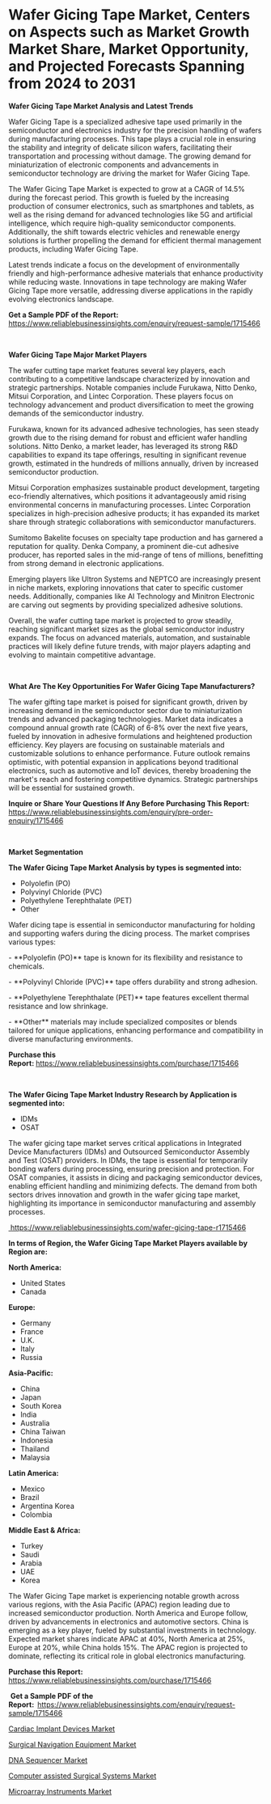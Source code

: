 <p><h1>Wafer Gicing Tape Market, Centers on Aspects such as Market Growth Market Share, Market Opportunity, and Projected Forecasts Spanning from 2024 to 2031</h1></p><p><strong>Wafer Gicing Tape Market Analysis and Latest Trends</strong></p>
<p><p>Wafer Gicing Tape is a specialized adhesive tape used primarily in the semiconductor and electronics industry for the precision handling of wafers during manufacturing processes. This tape plays a crucial role in ensuring the stability and integrity of delicate silicon wafers, facilitating their transportation and processing without damage. The growing demand for miniaturization of electronic components and advancements in semiconductor technology are driving the market for Wafer Gicing Tape.</p><p>The Wafer Gicing Tape Market is expected to grow at a CAGR of 14.5% during the forecast period. This growth is fueled by the increasing production of consumer electronics, such as smartphones and tablets, as well as the rising demand for advanced technologies like 5G and artificial intelligence, which require high-quality semiconductor components. Additionally, the shift towards electric vehicles and renewable energy solutions is further propelling the demand for efficient thermal management products, including Wafer Gicing Tape.</p><p>Latest trends indicate a focus on the development of environmentally friendly and high-performance adhesive materials that enhance productivity while reducing waste. Innovations in tape technology are making Wafer Gicing Tape more versatile, addressing diverse applications in the rapidly evolving electronics landscape.</p></p>
<p><strong>Get a Sample PDF of the Report:&nbsp;</strong> <a href="https://www.reliablebusinessinsights.com/enquiry/request-sample/1715466?utm_campaign=1588&utm_medium=2&utm_source=Github&utm_content=ia&utm_term=23102024&utm_id=wafer-gicing-tape">https://www.reliablebusinessinsights.com/enquiry/request-sample/1715466</a></p>
<p>&nbsp;</p>
<p><strong>Wafer Gicing Tape Major Market Players</strong></p>
<p><p>The wafer cutting tape market features several key players, each contributing to a competitive landscape characterized by innovation and strategic partnerships. Notable companies include Furukawa, Nitto Denko, Mitsui Corporation, and Lintec Corporation. These players focus on technology advancement and product diversification to meet the growing demands of the semiconductor industry.</p><p>Furukawa, known for its advanced adhesive technologies, has seen steady growth due to the rising demand for robust and efficient wafer handling solutions. Nitto Denko, a market leader, has leveraged its strong R&D capabilities to expand its tape offerings, resulting in significant revenue growth, estimated in the hundreds of millions annually, driven by increased semiconductor production.</p><p>Mitsui Corporation emphasizes sustainable product development, targeting eco-friendly alternatives, which positions it advantageously amid rising environmental concerns in manufacturing processes. Lintec Corporation specializes in high-precision adhesive products; it has expanded its market share through strategic collaborations with semiconductor manufacturers.</p><p>Sumitomo Bakelite focuses on specialty tape production and has garnered a reputation for quality. Denka Company, a prominent die-cut adhesive producer, has reported sales in the mid-range of tens of millions, benefitting from strong demand in electronic applications.</p><p>Emerging players like Ultron Systems and NEPTCO are increasingly present in niche markets, exploring innovations that cater to specific customer needs. Additionally, companies like AI Technology and Minitron Electronic are carving out segments by providing specialized adhesive solutions.</p><p>Overall, the wafer cutting tape market is projected to grow steadily, reaching significant market sizes as the global semiconductor industry expands. The focus on advanced materials, automation, and sustainable practices will likely define future trends, with major players adapting and evolving to maintain competitive advantage.</p></p>
<p>&nbsp;</p>
<p><strong>What Are The Key Opportunities For Wafer Gicing Tape Manufacturers?</strong></p>
<p><p>The wafer gifting tape market is poised for significant growth, driven by increasing demand in the semiconductor sector due to miniaturization trends and advanced packaging technologies. Market data indicates a compound annual growth rate (CAGR) of 6-8% over the next five years, fueled by innovation in adhesive formulations and heightened production efficiency. Key players are focusing on sustainable materials and customizable solutions to enhance performance. Future outlook remains optimistic, with potential expansion in applications beyond traditional electronics, such as automotive and IoT devices, thereby broadening the market's reach and fostering competitive dynamics. Strategic partnerships will be essential for sustained growth.</p></p>
<p><strong>Inquire or Share Your Questions If Any Before Purchasing This Report:</strong> <a href="https://www.reliablebusinessinsights.com/enquiry/pre-order-enquiry/1715466?utm_campaign=1588&utm_medium=2&utm_source=Github&utm_content=ia&utm_term=23102024&utm_id=wafer-gicing-tape">https://www.reliablebusinessinsights.com/enquiry/pre-order-enquiry/1715466</a></p>
<p>&nbsp;</p>
<p><strong>Market Segmentation</strong></p>
<p><strong>The Wafer Gicing Tape Market Analysis by types is segmented into:</strong></p>
<p><ul><li>Polyolefin (PO)</li><li>Polyvinyl Chloride (PVC)</li><li>Polyethylene Terephthalate (PET)</li><li>Other</li></ul></p>
<p><p>Wafer dicing tape is essential in semiconductor manufacturing for holding and supporting wafers during the dicing process. The market comprises various types: </p><p>- **Polyolefin (PO)** tape is known for its flexibility and resistance to chemicals.</p><p>- **Polyvinyl Chloride (PVC)** tape offers durability and strong adhesion. </p><p>- **Polyethylene Terephthalate (PET)** tape features excellent thermal resistance and low shrinkage. </p><p>- **Other** materials may include specialized composites or blends tailored for unique applications, enhancing performance and compatibility in diverse manufacturing environments.</p></p>
<p><strong>Purchase this Report:&nbsp;</strong><a href="https://www.reliablebusinessinsights.com/purchase/1715466?utm_campaign=1588&utm_medium=2&utm_source=Github&utm_content=ia&utm_term=23102024&utm_id=wafer-gicing-tape">https://www.reliablebusinessinsights.com/purchase/1715466</a></p>
<p>&nbsp;</p>
<p><strong>The Wafer Gicing Tape Market Industry Research by Application is segmented into:</strong></p>
<p><ul><li>IDMs</li><li>OSAT</li></ul></p>
<p><p>The wafer gicing tape market serves critical applications in Integrated Device Manufacturers (IDMs) and Outsourced Semiconductor Assembly and Test (OSAT) providers. In IDMs, the tape is essential for temporarily bonding wafers during processing, ensuring precision and protection. For OSAT companies, it assists in dicing and packaging semiconductor devices, enabling efficient handling and minimizing defects. The demand from both sectors drives innovation and growth in the wafer gicing tape market, highlighting its importance in semiconductor manufacturing and assembly processes.</p></p>
<p><a href="https://www.reliablebusinessinsights.com/wafer-gicing-tape-r1715466?utm_campaign=1588&utm_medium=2&utm_source=Github&utm_content=ia&utm_term=23102024&utm_id=wafer-gicing-tape">&nbsp;https://www.reliablebusinessinsights.com/wafer-gicing-tape-r1715466</a></p>
<p><strong>In terms of Region, the Wafer Gicing Tape Market Players available by Region are:</strong></p>
<p>
    <p> <strong> North America: </strong>
        <ul>
            <li>United States</li>
            <li>Canada</li>
        </ul>
        </p> 
    <p> <strong> Europe: </strong>
        <ul>
            <li>Germany</li>
            <li>France</li>
            <li>U.K.</li>
            <li>Italy</li>
            <li>Russia</li>
        </ul>
        </p> 
    <p> <strong> Asia-Pacific: </strong>
        <ul>
            <li>China</li>
            <li>Japan</li>
            <li>South Korea</li>
            <li>India</li>
            <li>Australia</li>
            <li>China Taiwan</li>
            <li>Indonesia</li>
            <li>Thailand</li>
            <li>Malaysia</li>
        </ul>
        </p> 
    <p> <strong> Latin America: </strong>
        <ul>
            <li>Mexico</li>
            <li>Brazil</li>
            <li>Argentina Korea</li>
            <li>Colombia</li>
        </ul>
        </p> 
    <p> <strong> Middle East & Africa: </strong>
        <ul>
            <li>Turkey</li>
            <li>Saudi</li>
            <li>Arabia</li>
            <li>UAE</li>
            <li>Korea</li>
        </ul>
    </p>
    </p>
<p><p>The Wafer Gicing Tape market is experiencing notable growth across various regions, with the Asia Pacific (APAC) region leading due to increased semiconductor production. North America and Europe follow, driven by advancements in electronics and automotive sectors. China is emerging as a key player, fueled by substantial investments in technology. Expected market shares indicate APAC at 40%, North America at 25%, Europe at 20%, while China holds 15%. The APAC region is projected to dominate, reflecting its critical role in global electronics manufacturing.</p></p>
<p><strong>Purchase this Report: </strong><a href="https://www.reliablebusinessinsights.com/purchase/1715466?utm_campaign=1588&utm_medium=2&utm_source=Github&utm_content=ia&utm_term=23102024&utm_id=wafer-gicing-tape">https://www.reliablebusinessinsights.com/purchase/1715466</a></p>
<p>&nbsp;<strong>Get a Sample PDF of the Report:&nbsp;&nbsp;</strong><a href="https://www.reliablebusinessinsights.com/enquiry/request-sample/1715466?utm_campaign=1588&utm_medium=2&utm_source=Github&utm_content=ia&utm_term=23102024&utm_id=wafer-gicing-tape">https://www.reliablebusinessinsights.com/enquiry/request-sample/1715466</a></p>
<p><strong></strong></p>
<p><p><a href="https://www.linkedin.com/pulse/cardiac-implant-devices-market-outlook-current-assessment-future-v00se?utm_campaign=1588&utm_medium=2&utm_source=Github&utm_content=ia&utm_term=23102024&utm_id=wafer-gicing-tape">Cardiac Implant Devices Market</a></p><p><a href="https://www.linkedin.com/pulse/market-insights-global-surgical-navigation-equipment-forecast-cdcke?utm_campaign=1588&utm_medium=2&utm_source=Github&utm_content=ia&utm_term=23102024&utm_id=wafer-gicing-tape">Surgical Navigation Equipment Market</a></p><p><a href="https://www.linkedin.com/pulse/global-dna-sequencer-market-opportunities-forecast-period-from-v6ice?utm_campaign=1588&utm_medium=2&utm_source=Github&utm_content=ia&utm_term=23102024&utm_id=wafer-gicing-tape">DNA Sequencer Market</a></p><p><a href="https://www.linkedin.com/pulse/computer-assisted-surgical-systems-market-revolution-2024-eqd5e?utm_campaign=1588&utm_medium=2&utm_source=Github&utm_content=ia&utm_term=23102024&utm_id=wafer-gicing-tape">Computer assisted Surgical Systems Market</a></p><p><a href="https://www.linkedin.com/pulse/microarray-instruments-industry-forecast-market-shifts-wsx6e?utm_campaign=1588&utm_medium=2&utm_source=Github&utm_content=ia&utm_term=23102024&utm_id=wafer-gicing-tape">Microarray Instruments Market</a></p></p>